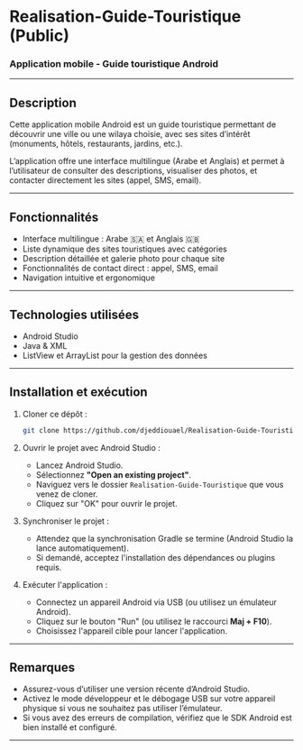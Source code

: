 # Realisation-Guide-Touristique (Public)  
### Application mobile - Guide touristique Android

---

## Description

Cette application mobile Android est un guide touristique permettant de découvrir une ville ou une wilaya choisie, avec ses sites d’intérêt (monuments, hôtels, restaurants, jardins, etc.).

L’application offre une interface multilingue (Arabe et Anglais) et permet à l’utilisateur de consulter des descriptions, visualiser des photos, et contacter directement les sites (appel, SMS, email).

---

## Fonctionnalités

- Interface multilingue : Arabe 🇸🇦 et Anglais 🇬🇧  
- Liste dynamique des sites touristiques avec catégories  
- Description détaillée et galerie photo pour chaque site  
- Fonctionnalités de contact direct : appel, SMS, email  
- Navigation intuitive et ergonomique  

---

## Technologies utilisées

- Android Studio  
- Java & XML  
- ListView et ArrayList pour la gestion des données  

---

## Installation et exécution

1. Cloner ce dépôt :  
   ```bash
   git clone https://github.com/djeddiouael/Realisation-Guide-Touristique
   ```

2. Ouvrir le projet avec Android Studio :
   - Lancez Android Studio.
   - Sélectionnez **"Open an existing project"**.
   - Naviguez vers le dossier `Realisation-Guide-Touristique` que vous venez de cloner.
   - Cliquez sur "OK" pour ouvrir le projet.

3. Synchroniser le projet :
   - Attendez que la synchronisation Gradle se termine (Android Studio la lance automatiquement).
   - Si demandé, acceptez l'installation des dépendances ou plugins requis.

4. Exécuter l'application :
   - Connectez un appareil Android via USB (ou utilisez un émulateur Android).
   - Cliquez sur le bouton "Run" (ou utilisez le raccourci **Maj + F10**).
   - Choisissez l'appareil cible pour lancer l'application.

---

## Remarques

- Assurez-vous d’utiliser une version récente d’Android Studio.
- Activez le mode développeur et le débogage USB sur votre appareil physique si vous ne souhaitez pas utiliser l’émulateur.
- Si vous avez des erreurs de compilation, vérifiez que le SDK Android est bien installé et configuré.

---
